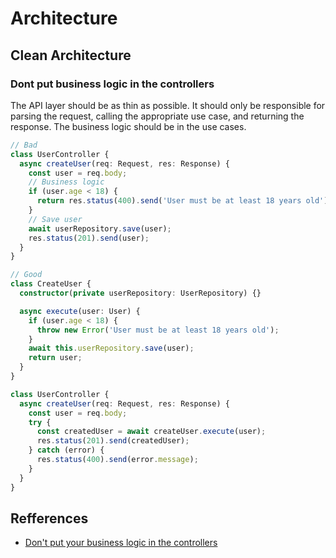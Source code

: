 # Architecture

## Clean Architecture

### Dont put business logic in the controllers

The API layer should be as thin as possible. It should only be responsible for parsing the request, calling the appropriate use case, and returning the response. The business logic should be in the use cases.

```typescript
// Bad
class UserController {
  async createUser(req: Request, res: Response) {
    const user = req.body;
    // Business logic
    if (user.age < 18) {
      return res.status(400).send('User must be at least 18 years old');
    }
    // Save user
    await userRepository.save(user);
    res.status(201).send(user);
  }
}

// Good
class CreateUser {
  constructor(private userRepository: UserRepository) {}

  async execute(user: User) {
    if (user.age < 18) {
      throw new Error('User must be at least 18 years old');
    }
    await this.userRepository.save(user);
    return user;
  }
}

class UserController {
  async createUser(req: Request, res: Response) {
    const user = req.body;
    try {
      const createdUser = await createUser.execute(user);
      res.status(201).send(createdUser);
    } catch (error) {
      res.status(400).send(error.message);
    }
  }
}
```

## Refferences

- [Don't put your business logic in the controllers](https://blog.szymonmiks.pl/p/dont-put-your-business-logic-in-the-controllers/)